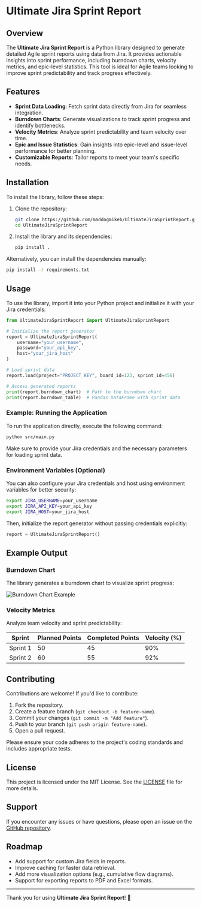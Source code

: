 # Ultimate Jira Sprint Report

## Overview

The **Ultimate Jira Sprint Report** is a Python library designed to generate detailed Agile sprint reports using data from Jira. It provides actionable insights into sprint performance, including burndown charts, velocity metrics, and epic-level statistics. This tool is ideal for Agile teams looking to improve sprint predictability and track progress effectively.

## Features

- **Sprint Data Loading**: Fetch sprint data directly from Jira for seamless integration.
- **Burndown Charts**: Generate visualizations to track sprint progress and identify bottlenecks.
- **Velocity Metrics**: Analyze sprint predictability and team velocity over time.
- **Epic and Issue Statistics**: Gain insights into epic-level and issue-level performance for better planning.
- **Customizable Reports**: Tailor reports to meet your team's specific needs.

## Installation

To install the library, follow these steps:

1. Clone the repository:

   ```bash
   git clone https://github.com/maddogmikeb/UltimateJiraSprintReport.git
   cd UltimateJiraSprintReport
   ```

2. Install the library and its dependencies:

   ```bash
   pip install .
   ```

Alternatively, you can install the dependencies manually:

   ```bash
   pip install -r requirements.txt
   ```

## Usage

To use the library, import it into your Python project and initialize it with your Jira credentials:

```python
from UltimateJiraSprintReport import UltimateJiraSprintReport

# Initialize the report generator
report = UltimateJiraSprintReport(
    username="your_username", 
    password="your_api_key", 
    host="your_jira_host"
)

# Load sprint data
report.load(project="PROJECT_KEY", board_id=123, sprint_id=456)

# Access generated reports
print(report.burndown_chart)  # Path to the burndown chart
print(report.burndown_table)  # Pandas DataFrame with sprint data
```

### Example: Running the Application

To run the application directly, execute the following command:

```bash
python src/main.py
```

Make sure to provide your Jira credentials and the necessary parameters for loading sprint data.

### Environment Variables (Optional)

You can also configure your Jira credentials and host using environment variables for better security:

```bash
export JIRA_USERNAME=your_username
export JIRA_API_KEY=your_api_key
export JIRA_HOST=your_jira_host
```

Then, initialize the report generator without passing credentials explicitly:

```python
report = UltimateJiraSprintReport()
```

## Example Output

### Burndown Chart
The library generates a burndown chart to visualize sprint progress:

![Burndown Chart Example](docs/images/burndown_chart_example.png)

### Velocity Metrics
Analyze team velocity and sprint predictability:

| Sprint | Planned Points | Completed Points | Velocity (%) |
|--------|----------------|------------------|--------------|
| Sprint 1 | 50             | 45               | 90%          |
| Sprint 2 | 60             | 55               | 92%          |

## Contributing

Contributions are welcome! If you'd like to contribute:

1. Fork the repository.
2. Create a feature branch (`git checkout -b feature-name`).
3. Commit your changes (`git commit -m "Add feature"`).
4. Push to your branch (`git push origin feature-name`).
5. Open a pull request.

Please ensure your code adheres to the project's coding standards and includes appropriate tests.

## License

This project is licensed under the MIT License. See the [LICENSE](LICENSE) file for more details.

## Support

If you encounter any issues or have questions, please open an issue on the [GitHub repository](https://github.com/maddogmikeb/UltimateJiraSprintReport).

## Roadmap

- Add support for custom Jira fields in reports.
- Improve caching for faster data retrieval.
- Add more visualization options (e.g., cumulative flow diagrams).
- Support for exporting reports to PDF and Excel formats.

---

Thank you for using **Ultimate Jira Sprint Report**! 🚀
